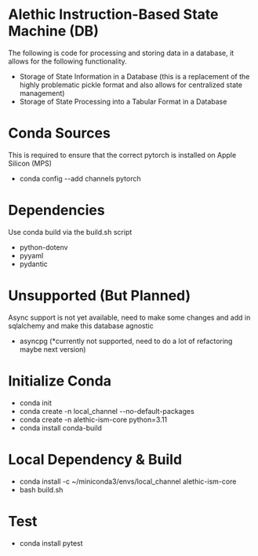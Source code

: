 # Alethic Instruction-Based State Machine (DB)
The following is code for processing and storing data in a database, it allows for the following functionality.
- Storage of State Information in a Database (this is a replacement of the highly problematic pickle format and also allows for centralized state management)
- Storage of State Processing into a Tabular Format in a Database


# Conda Sources
This is required to ensure that the correct pytorch is installed on Apple Silicon (MPS)

- conda config --add channels pytorch

# Dependencies

Use conda build via the build.sh script

- python-dotenv
- pyyaml
- pydantic

# Unsupported (But Planned)
Async support is not yet available, need to make some changes and add in sqlalchemy and make this database agnostic

- asyncpg (*currently not supported, need to do a lot of refactoring maybe next version)

# Initialize Conda

- conda init
- conda create -n local_channel --no-default-packages
- conda create -n alethic-ism-core python=3.11
- conda install conda-build

# Local Dependency & Build
- conda install -c ~/miniconda3/envs/local_channel alethic-ism-core
- bash build.sh

# Test
- conda install pytest
